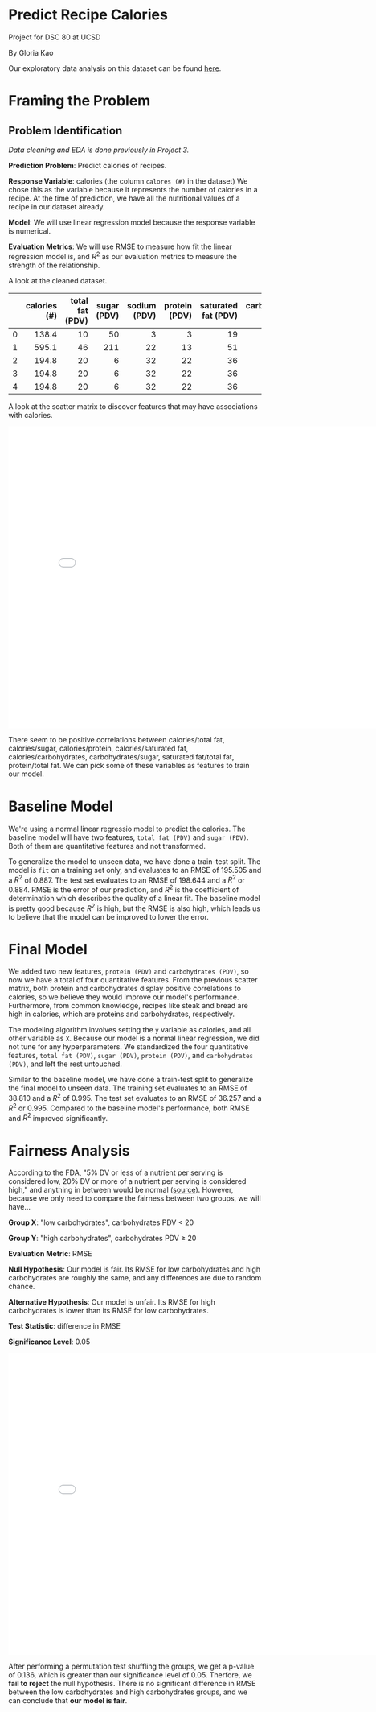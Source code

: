 # Predict Recipe Calories

Project for DSC 80 at UCSD

By Gloria Kao

Our exploratory data analysis on this dataset can be found [here](https://gkao25.github.io/cooking_time_avg_rating/).


# Framing the Problem

## Problem Identification

*Data cleaning and EDA is done previously in Project 3.*

**Prediction Problem**: Predict calories of recipes. 

**Response Variable**: calories (the column `calores (#)` in the dataset)
We chose this as the variable because it represents the number of calories in a recipe. At the time of prediction, we have all the nutritional values of a recipe in our dataset already. 

**Model**: We will use linear regression model because the response variable is numerical.

**Evaluation Metrics**: We will use RMSE to measure how fit the linear regression model is, and $R^2$ as our evaluation metrics to measure the strength of the relationship. 

A look at the cleaned dataset. 

|    |   calories (#) |   total fat (PDV) |   sugar (PDV) |   sodium (PDV) |   protein (PDV) |   saturated fat (PDV) |   carbohydrates (PDV) |
|---:|---------------:|------------------:|--------------:|---------------:|----------------:|----------------------:|----------------------:|
|  0 |          138.4 |                10 |            50 |              3 |               3 |                    19 |                     6 |
|  1 |          595.1 |                46 |           211 |             22 |              13 |                    51 |                    26 |
|  2 |          194.8 |                20 |             6 |             32 |              22 |                    36 |                     3 |
|  3 |          194.8 |                20 |             6 |             32 |              22 |                    36 |                     3 |
|  4 |          194.8 |                20 |             6 |             32 |              22 |                    36 |                     3 |

A look at the scatter matrix to discover features that may have associations with calories.

<iframe src="assets/nutritions_scatter_matrix.html" width=800 height=600 frameBorder=0></iframe>

There seem to be positive correlations between calories/total fat, calories/sugar, calories/protein, calories/saturated fat, calories/carbohydrates, carbohydrates/sugar, saturated fat/total fat, protein/total fat. We can pick some of these variables as features to train our model. 


# Baseline Model

We're using a normal linear regressio model to predict the calories. The baseline model will have two features, `total fat (PDV)` and `sugar (PDV)`. Both of them are quantitative features and not transformed. 

To generalize the model to unseen data, we have done a train-test split. The model is `fit` on a training set only, and evaluates to an RMSE of 195.505 and a $R^2$ of 0.887. The test set evaluates to an RMSE of 198.644 and a $R^2$ or 0.884. RMSE is the error of our prediction, and $R^2$ is the coefficient of determination which describes the quality of a linear fit. The baseline model is pretty good because $R^2$ is high, but the RMSE is also high, which leads us to believe that the model can be improved to lower the error. 


# Final Model

We added two new features, `protein (PDV)` and `carbohydrates (PDV)`, so now we have a total of four quantitative features. From the previous scatter matrix, both protein and carbohydrates display positive correlations to calories, so we believe they would improve our model's performance. Furthermore, from common knowledge, recipes like steak and bread are high in calories, which are proteins and carbohydrates, respectively. 

The modeling algorithm involves setting the `y` variable as calories, and all other variable as `X`. Because our model is a normal linear regression, we did not tune for any hyperparameters. We standardized the four quantitative features, `total fat (PDV)`, `sugar (PDV)`, `protein (PDV)`, and `carbohydrates (PDV)`, and left the rest untouched. 

Similar to the baseline model, we have done a train-test split to generalize the final model to unseen data. The training set evaluates to an RMSE of 38.810 and a $R^2$ of 0.995. The test set evaluates to an RMSE of 36.257 and a $R^2$ or 0.995. Compared to the baseline model's performance, both RMSE and $R^2$ improved significantly. 


# Fairness Analysis

According to the FDA, "5% DV or less of a nutrient per serving is considered low, 20% DV or more of a nutrient per serving is considered high," and anything in between would be normal ([source](https://www.fda.gov/food/new-nutrition-facts-label/lows-and-highs-percent-daily-value-new-nutrition-facts-label)). However, because we only need to compare the fairness between two groups, we will have...

**Group X**: "low carbohydrates", carbohydrates PDV $<$ 20

**Group Y**: "high carbohydrates", carbohydrates PDV $\ge$ 20

**Evaluation Metric**: RMSE

**Null Hypothesis**: Our model is fair. Its RMSE for low carbohydrates and high carbohydrates are roughly the same, and any differences are due to random chance.

**Alternative Hypothesis**: Our model is unfair. Its RMSE for high carbohydrates is lower than its RMSE for low carbohydrates.

**Test Statistic**: difference in RMSE

**Significance Level**: 0.05

<iframe src="assets/diff_in_rmse.html" width=800 height=600 frameBorder=0></iframe>

After performing a permutation test shuffling the groups, we get a p-value of 0.136, which is greater than our significance level of 0.05. Therfore, we **fail to reject** the null hypothesis. There is no significant difference in RMSE between the low carbohydrates and high carbohydrates groups, and we can conclude that **our model is fair**. 